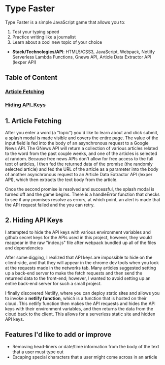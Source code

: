 # Type Faster

Type Faster is a simple JavaScript game that allows you to:
1. Test your typing speed
2. Practice writing like a journalist
3. Learn about a cool new topic of your choice

* **Stack/Technologies/API**: HTML5/CSS3, JavaScript, Webpack, Netlify Serverless Lambda Functions, Gnews API, Article Data Extractor API (lexper API)

## Table of Content

### [Article Fetching](#article-fetching)
### [Hiding API_Keys](#hiding-api-keys)

## 1. Article Fetching
After you enter a word (a "topic") you'd like to learn about and click submit, a splash modal is made visible and covers the entire page. The value of the input field is fed into the body of an asynchronous request to a Google News API. The GNews API will return a collection of various articles related to the word from the past couple weeks, and one of the articles is selected at random. Because free news APIs don't allow for free access to the full text of articles, I then fed the returned data of the promise (the randomly selected article) and fed the URL of the article as a parameter into the body of another asynchronous request to an Article Data Extractor API (lexper API), which then extracts the text body from the article. 

Once the second promise is resolved and successful, the splash modal is turned off and the game begins. There is a handleError function that checks to see if any promises resolve as errors, at which point, an alert is made that the API request failed and the you can retry.

## 2. Hiding API Keys
I attempted to hide the API keys with various environment variables and github secret keys for the APIs used in this project, however, they would reappear in the raw "index.js" file after webpack bundled up all of the files and dependencies

After some digging, I realized that API keys are impossible to hide on the client-side, and that they will appear in the chrome dev tools when you look at the requests made in the networks tab. Many articles suggested setting up a back-end server to make the fetch requests and then send the returned data to the front-end; however, I wanted to avoid setting up an entire back-end server for such a small project.

I finally discovered Netlify, where you can deploy static sites and allows you to invoke a **netlify function**, which is a function that is hosted on their cloud. This netlify function then makes the API requests and hides the API keys with their environment variables, and then returns the data from the cloud back to the client. This allows for a serverless static site and hidden API keys.

## Features I'd like to add or improve
* Removing head-liners or date/time information from the body of the text that a user must type out
* Escaping special characters that a user might come across in an article
